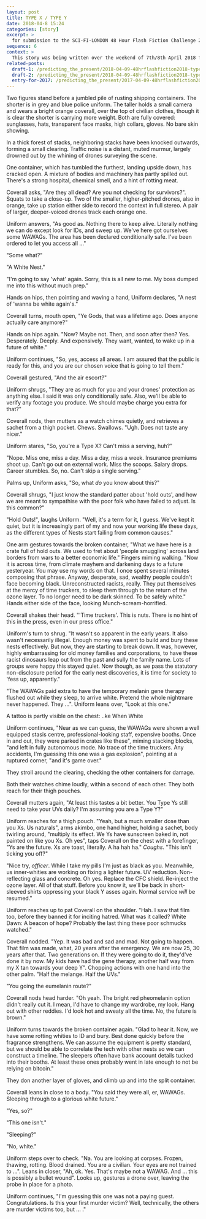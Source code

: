 ```yaml
---
layout: post
title: TYPE X / TYPE Y
date: 2018-04-8 15:24
categories: [story]
excerpt: >
  for submission to the SCI-FI-LONDON 48 Hour Flash Fiction Challenge 2018
sequence: 6
context: >
  This story was being written over the weekend of 7th/8th April 2018 for the [@scifilondon](https://twitter.com/scifilondon) [#SFL48hrFlash](https://twitter.com/hashtag/SFL48hrFlash) [Fiction challenge](http://48hour.sci-fi-london.com/challenge/48-hour-flash-fiction-2018), with (in my case) a specified title, "TYPE X / TYPE Y", including dialogue, "Ye Gods, that was a lifetime ago. Does anyone actually care anymore?", some optional science, "Chameleon DNA allows drugs to be developed to change skin colour", and up to 2K words.
related-posts:
  draft-1: /predicting_the_present/2018-04-09-48hrflashfiction2018-type-x-type-y-draft-01
  draft-2: /predicting_the_present/2018-04-09-48hrflashfiction2018-type-x-type-y-draft-02
  entry-for-2017: /predicting_the_present/2017-04-09-48hrflashfiction2017-several-days
---
```


Two figures stand before a jumbled pile of rusting shipping containers. The shorter is in grey and blue police uniform. The taller holds a small camera and wears a bright orange coverall, over the top of civilian clothes, though it is clear the shorter is carrying more weight. Both are fully covered: sunglasses, hats, transparent face masks, high collars, gloves. No bare skin showing.

In a thick forest of stacks, neighboring stacks have been knocked outwards, forming a small clearing. Traffic noise is a distant, muted murmur, largely drowned out by the whining of drones surveying the scene.

One container, which has tumbled the furthest, landing upside down, has cracked open. A mixture of bodies and machinery has partly spilled out. There's a strong hospital, chemical smell, and a hint of rotting meat.

Coverall asks, "Are they all dead? Are you not checking for survivors?". Squats to take a close-up. Two of the smaller, higher-pitched drones, also in orange, take up station either side to record the context in full stereo. A pair of larger, deeper-voiced drones track each orange one.

Uniform answers, "As good as. Nothing there to keep alive. Literally nothing we can do except look for IDs, and sweep up. We've here got ourselves some WAWAGs. The area has been declared conditionally safe. I've been ordered to let you access all ..."

"Some what?"

"A White Nest."

"I'm going to say 'what' again. Sorry, this is all new to me. My boss dumped me into this without much prep."

Hands on hips, then pointing and waving a hand, Uniform declares, "A nest of 'wanna be white again's."

Coverall turns, mouth open, "Ye Gods, that was a lifetime ago. Does anyone actually care anymore?"

Hands on hips again. "Now? Maybe not. Then, and soon after then? Yes. Desperately. Deeply. And expensively. They want, wanted, to wake up in a future of white."

Uniform continues, "So, yes, access all areas. I am assured that the public is ready for this, and you are our chosen voice that is going to tell them."

Coverall gestured, "And the air escort?"

Uniform shrugs, "They are as much for you and your drones' protection as anything else. I said it was only conditionally safe. Also, we'll be able to verify any footage you produce. We should maybe charge you extra for that?"

Coverall nods, then mutters as a watch chimes quietly, and retrieves a sachet from a thigh pocket. Chews. Swallows. "Ugh. Does not taste any nicer."

Uniform stares, "So, you're a Type X? Can't miss a serving, huh?"

"Nope. Miss one, miss a day. Miss a day, miss a week. Insurance premiums shoot up. Can't go out on external work. Miss the scoops. Salary drops. Career stumbles. So, no. Can't skip a single serving."

Palms up, Uniform asks, "So, what *do* you know about this?"

Coverall shrugs, "I just know the standard patter about 'hold outs', and how we are meant to sympathise with the poor folk who have failed to adjust. Is this common?"

"Hold Outs!", laughs Uniform. "Well, it's a term for it, I guess. We've kept it quiet, but it is increasingly part of my and now your working life these days, as the different types of Nests start failing from common causes."

One arm gestures towards the broken container, "What we have here is a crate full of hold outs. We used to fret about 'people smuggling' across land borders from wars to a better economic life." Fingers miming walking. "Now it is across time, from climate mayhem and darkening days to a future yesteryear. You may use my words on that. I once spent several minutes composing that phrase. Anyway, desperate, sad, wealthy people couldn't face becoming black. Unreconstructed racists, really. They put themselves at the mercy of time truckers, to sleep them through to the return of the ozone layer. To no longer need to be dark skinned. To be safely white." Hands either side of the face, looking Munch-scream-horrified.

Coverall shakes their head. "'Time truckers'. This is nuts. There is no hint of this in the press, even in our press office."

Uniform's turn to shrug. "It wasn't so apparent in the early years. It also wasn't necessarily illegal. Enough money was spent to build and bury these nests effectively. But now, they are starting to break down. It was, however, highly embarrassing for old money families and corporations, to have these racist dinosaurs leap out from the past and sully the family name. Lots of groups were happy this stayed quiet. Now though, as we pass the statutory non-disclosure period for the early nest discoveries, it is time for society to 'fess up, apparently."

"The WAWAGs paid extra to have the temporary melanin gene therapy flushed out while they sleep, to arrive white. Pretend the whole nightmare never happened. They ...". Uniform leans over, "Look at this one."

A tattoo is partly visible on the chest: ..ke When White

Uniform continues, "Near as we can guess, the WAWAGs were shown a well equipped stasis centre, professional-looking staff, expensive booths. Once in and out, they were parked in crates like these", miming stacking blocks, "and left in fully autonomous mode. No trace of the time truckers. Any accidents, I'm guessing this one was a gas explosion", pointing at a ruptured corner, "and it's game over."

They stroll around the clearing, checking the other containers for damage.

Both their watches chime loudly, within a second of each other. They both reach for their thigh pouches.

Coverall mutters again, "At least this tastes a bit better. You Type Ys still need to take your UVs daily? I'm assuming you are a Type Y?"

Uniform reaches for a thigh pouch. "Yeah, but a much smaller dose than you Xs. Us naturals", arms akimbo, one hand higher, holding a sachet, body twirling around, "multiply its effect. We Ys have sunscreen baked in, not painted on like you Xs. Oh yes", taps Coverall on the chest with a forefinger, "Ys are the future. Xs are toast, literally. A ha hah ha." _Coughs_. "This isn't ticking you off?"

"Nice try, *officer*. While I take my pills I'm just as black as you. Meanwhile, us inner-whities are working on fixing a lighter future. UV reduction. Non-reflecting glass and concrete. Oh yes. Replace the CFC shield. Re-inject the ozone layer. All of that stuff. Before you know it, we'll be back in short-sleeved shirts oppressing your black Y asses again. Normal service *will* be resumed."

Uniform reaches up to pat Coverall on the shoulder. "Hah. I saw that film too, before they banned it for inciting hatred. What was it called? White Dawn: A beacon of hope? Probably the last thing these poor schmucks watched."

Coverall nodded. "Yep. It was bad and sad and mad. Not going to happen. That film was made, what, 20 years after the emergency. We are now 25, 30 years after that. Two generations on. If they were going to do it, they'd've done it by now. My kids have had the gene therapy, another half way from my X tan towards your deep Y". Chopping actions with one hand into the other palm. "Half the melange. Half the UVs."

"You going the eumelanin route?"

Coverall nods head harder. "Oh yeah. The bright red pheomelanin option didn't really cut it. I mean, I'd have to change my wardrobe, my look. Hang out with other reddies. I'd look hot and sweaty all the time. No, the future is brown."

Uniform turns towards the broken container again. "Glad to hear it. Now, we have some rotting whities to ID and bury. Best done quickly before the fragrance strengthens. We can assume the equipment is pretty standard, but we should be able to correlate the tech with other nests so we can construct a timeline. The sleepers often have bank account details tucked into their booths. At least these ones probably went in late enough to not be relying on bitcoin."  

They don another layer of gloves, and climb up and into the split container.

Coverall leans in close to a body. "You said they were all, er, WAWAGs. Sleeping through to a glorious white future."

"Yes, so?"

"This one isn't."

"Sleeping?"

"No, white."

Uniform steps over to check. "Na. You are looking at corpses. Frozen, thawing, rotting. Blood drained. You are a civilian. Your eyes are not trained to ...". Leans in closer, "Ah, ok. Yes. That's maybe not a WAWAG. And ... this is possibly a bullet wound". Looks up, gestures a drone over, leaving the probe in place for a photo.

Uniform continues, "I'm guessing this one was not a paying guest. Congratulations. Is this your first murder victim? Well, technically, the others are murder victims too, but ... ."
